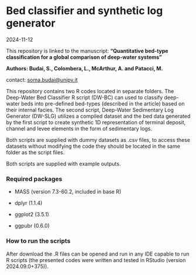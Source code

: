 # Bed classifier and synthetic log generator

2024-11-12

This repository is linked to the manuscript: **“Quantitative bed-type
classification for a global comparison of deep-water systems”**

**Authors: Budai, S., Colombera, L., McArthur, A. and Patacci, M.**

contact: soma.budai@unipv.it

This repository contains two R codes located in separate folders. The
Deep-Water Bed Classifier R script (DW-BC) can used to classify
deep-water beds into pre-defined bed-types (described in the article)
based on their internal facies. The second script, Deep-Water
Sedimentary Log Generator (DW-SLG) utilizes a compiled dataset and the
bed data generated by the first script to create synthetic 1D
representation of terminal deposit, channel and levee elements in the
form of sedimentary logs.

Both scripts are supplied with dummy datasets as .csv files, to access
these datasets without modifying the code they should be located in the
same folder as the script files.

Both scripts are supplied with example outputs.

### Required packages

- MASS (version 7.3-60.2, included in base R)

- dplyr (1.1.4)

- ggplot2 (3.5.1)

- ggpubr (0.6.0)

### How to run the scripts

After download the .R files can be opened and run in any IDE capable to
run R scripts (the presented codes were written and tested in RStudio
(version 2024.09.0+375)).
